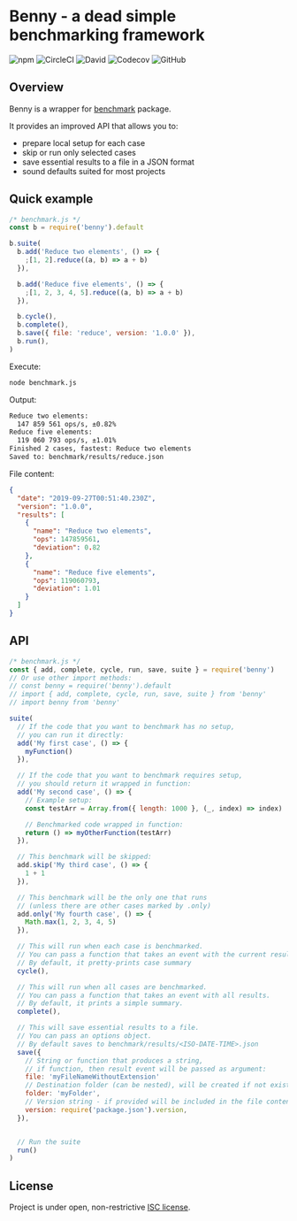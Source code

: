 # Benny - a dead simple benchmarking framework

![npm](https://img.shields.io/npm/v/benny)
![CircleCI](https://img.shields.io/circleci/build/github/caderek/benny)
![David](https://img.shields.io/david/caderek/benny)
![Codecov](https://img.shields.io/codecov/c/github/caderek/benny)
![GitHub](https://img.shields.io/github/license/caderek/benny)

## Overview

Benny is a wrapper for [benchmark](https://www.npmjs.com/package/benchmark) package.

It provides an improved API that allows you to:

- prepare local setup for each case
- skip or run only selected cases
- save essential results to a file in a JSON format
- sound defaults suited for most projects

## Quick example

```js
/* benchmark.js */
const b = require('benny').default

b.suite(
  b.add('Reduce two elements', () => {
    ;[1, 2].reduce((a, b) => a + b)
  }),

  b.add('Reduce five elements', () => {
    ;[1, 2, 3, 4, 5].reduce((a, b) => a + b)
  }),

  b.cycle(),
  b.complete(),
  b.save({ file: 'reduce', version: '1.0.0' }),
  b.run(),
)
```

Execute:

```sh
node benchmark.js
```

Output:

```sh
Reduce two elements:
  147 859 561 ops/s, ±0.82%
Reduce five elements:
  119 060 793 ops/s, ±1.01%
Finished 2 cases, fastest: Reduce two elements
Saved to: benchmark/results/reduce.json
```

File content:

```json
{
  "date": "2019-09-27T00:51:40.230Z",
  "version": "1.0.0",
  "results": [
    {
      "name": "Reduce two elements",
      "ops": 147859561,
      "deviation": 0.82
    },
    {
      "name": "Reduce five elements",
      "ops": 119060793,
      "deviation": 1.01
    }
  ]
}
```

## API

```js
/* benchmark.js */
const { add, complete, cycle, run, save, suite } = require('benny')
// Or use other import methods:
// const benny = require('benny').default
// import { add, complete, cycle, run, save, suite } from 'benny'
// import benny from 'benny'

suite(
  // If the code that you want to benchmark has no setup,
  // you can run it directly:
  add('My first case', () => {
    myFunction()
  }),

  // If the code that you want to benchmark requires setup,
  // you should return it wrapped in function:
  add('My second case', () => {
    // Example setup:
    const testArr = Array.from({ length: 1000 }, (_, index) => index)

    // Benchmarked code wrapped in function:
    return () => myOtherFunction(testArr)
  }),

  // This benchmark will be skipped:
  add.skip('My third case', () => {
    1 + 1
  }),

  // This benchmark will be the only one that runs
  // (unless there are other cases marked by .only)
  add.only('My fourth case', () => {
    Math.max(1, 2, 3, 4, 5)
  }),

  // This will run when each case is benchmarked.
  // You can pass a function that takes an event with the current result.
  // By default, it pretty-prints case summary
  cycle(),

  // This will run when all cases are benchmarked.
  // You can pass a function that takes an event with all results.
  // By default, it prints a simple summary.
  complete(),

  // This will save essential results to a file.
  // You can pass an options object.
  // By default saves to benchmark/results/<ISO-DATE-TIME>.json
  save({
    // String or function that produces a string,
    // if function, then result event will be passed as argument:
    file: 'myFileNameWithoutExtension'
    // Destination folder (can be nested), will be created if not exists:
    folder: 'myFolder',
    // Version string - if provided will be included in the file content
    version: require('package.json').version,
  }),


  // Run the suite
  run()
)
```

## License

Project is under open, non-restrictive [ISC license](LICENSE).
